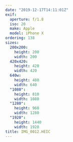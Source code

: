 ```yaml
---
date: "2019-12-17T14:11:01Z"
exif:
  aperture: f/1.8
  iso: 20
  make: Apple
  model: iPhone X
ordering: 138
sizes:
  200x200:
    height: 200
    width: 200
  420x420:
    height: 420
    width: 420
  640w:
    height: 480
    width: 640
  "1080":
    height: 810
    width: 1080
  "1280":
    height: 960
    width: 1280
  "1920":
    height: 1440
    width: 1920
title: IMG_0012.HEIC
---
```

